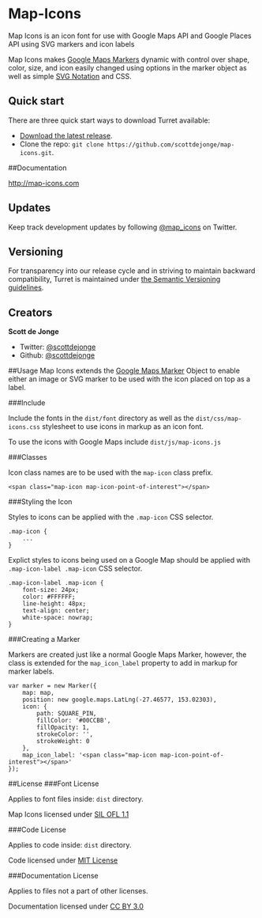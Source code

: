 Map-Icons
=========

Map Icons is an icon font for use with Google Maps API and Google Places API using SVG markers and icon labels

Map Icons makes [Google Maps Markers](https://developers.google.com/maps/documentation/javascript/reference#Marker) dynamic with control over shape, color, size, and icon easily changed using options in the marker object as well as simple [SVG Notation](http://www.w3.org/TR/SVG/paths.html#PathData) and CSS.

## Quick start

There are three quick start ways to download Turret available:

- [Download the latest release](https://github.com/bigfishtv/turret/).
- Clone the repo: `git clone https://github.com/scottdejonge/map-icons.git`.

##Documentation

<http://map-icons.com>

## Updates

Keep track development updates by following [@map_icons](https://twitter.com/map_icons) on Twitter.

## Versioning

For transparency into our release cycle and in striving to maintain backward compatibility, Turret is maintained under [the Semantic Versioning guidelines](http://semver.org/).

## Creators

**Scott de Jonge**

- Twitter: [@scottdejonge](https://twitter.com/scottdejonge)
- Github: [@scottdejonge](https://github.com/scottdejonge)

##Usage
Map Icons extends the [Google Maps Marker](https://developers.google.com/maps/documentation/javascript/reference#Marker) Object to enable either an image or SVG marker to be used with the icon placed on top as a label.

###Include

Include the fonts in the `dist/font` directory as well as the `dist/css/map-icons.css` stylesheet to use icons in markup as an icon font.

To use the icons with Google Maps include `dist/js/map-icons.js`


###Classes

Icon class names are to be used with the `map-icon` class prefix.

```
<span class="map-icon map-icon-point-of-interest"></span>
```

###Styling the Icon

Styles to icons can be applied with the `.map-icon` CSS selector.


```
.map-icon {
	...
}
```

Explict styles to icons being used on a Google Map should be applied with `.map-icon-label .map-icon` CSS selector.


```
.map-icon-label .map-icon {
	font-size: 24px;
	color: #FFFFFF;
	line-height: 48px;
	text-align: center;
	white-space: nowrap;
}
```

###Creating a Marker

Markers are created just like a normal Google Maps Marker, however, the class is extended for the `map_icon_label` property to add in markup for marker labels.

```
var marker = new Marker({
	map: map,
	position: new google.maps.LatLng(-27.46577, 153.02303),
	icon: {
		path: SQUARE_PIN,
		fillColor: '#00CCBB',
		fillOpacity: 1,
		strokeColor: '',
		strokeWeight: 0
	},
	map_icon_label: '<span class="map-icon map-icon-point-of-interest"></span>'
});
```

##License
###Font License

Applies to font files inside: `dist` directory.

Map Icons licensed under [SIL OFL 1.1](http://scripts.sil.org/OFL)

###Code License

Applies to code inside: `dist` directory.

Code licensed under [MIT License](http://opensource.org/licenses/mit-license.html)

###Documentation License

Applies to files not a part of other licenses.

Documentation licensed under [CC BY 3.0](http://creativecommons.org/licenses/by/3.0/)
